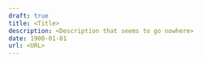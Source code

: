 ```yaml
---
draft: true
title: <Title>
description: <Description that seems to go nowhere>
date: 1900-01-01
url: <URL>
---
```

